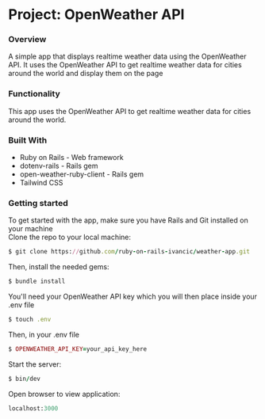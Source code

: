 # Project: OpenWeather API

### Overview

A simple app that displays realtime weather data using the OpenWeather API. It uses the OpenWeather API to get realtime weather data for cities around the world and display them on the page

### Functionality

This app uses the OpenWeather API to get realtime weather data for cities around the world.

### Built With

- Ruby on Rails - Web framework
- dotenv-rails - Rails gem
- open-weather-ruby-client - Rails gem
- Tailwind CSS

### Getting started

To get started with the app, make sure you have Rails and Git installed on your machine  
Clone the repo to your local machine: 
```ruby
$ git clone https://github.com/ruby-on-rails-ivancic/weather-app.git
```
Then, install the needed gems:
```ruby
$ bundle install
```
You'll need your OpenWeather API key which you will then place inside your .env file
```ruby
$ touch .env
```
Then, in your .env file
```ruby
$ OPENWEATHER_API_KEY=your_api_key_here
```

Start the server:
```ruby
$ bin/dev
```
Open browser to view application:
```ruby
localhost:3000
```

